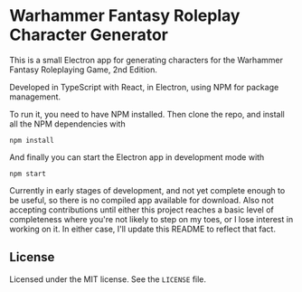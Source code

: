 # Warhammer Fantasy Roleplay Character Generator

This is a small Electron app for generating characters for the Warhammer Fantasy Roleplaying Game, 2nd Edition.

Developed in TypeScript with React, in Electron, using NPM for package management.

To run it, you need to have NPM installed. Then clone the repo, and install all the NPM dependencies with

```
npm install
```

And finally you can start the Electron app in development mode with

```
npm start
```

Currently in early stages of development, and not yet complete enough to be useful, so there is no compiled app available for download. Also not accepting contributions until either this project reaches a basic level of completeness where you're not likely to step on my toes, or I lose interest in working on it. In either case, I'll update this README to reflect that fact.

## License

Licensed under the MIT license. See the `LICENSE` file.